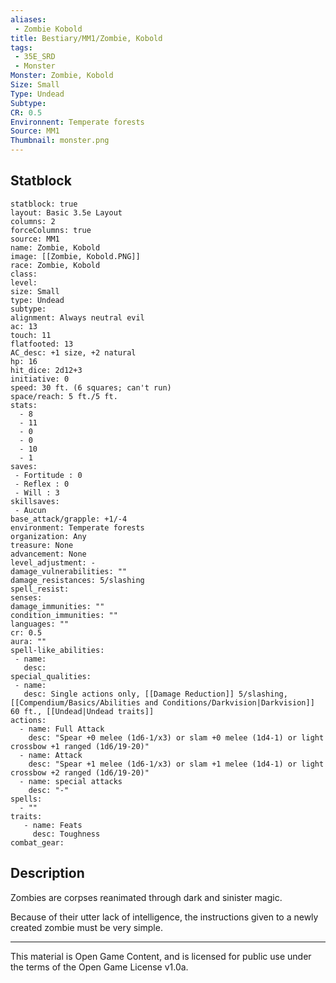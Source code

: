 ```yaml
---
aliases:
 - Zombie Kobold
title: Bestiary/MM1/Zombie, Kobold
tags: 
 - 35E_SRD
 - Monster
Monster: Zombie, Kobold
Size: Small
Type: Undead
Subtype: 
CR: 0.5
Environnent: Temperate forests
Source: MM1
Thumbnail: monster.png
---
```


## Statblock

```statblock
statblock: true
layout: Basic 3.5e Layout
columns: 2
forceColumns: true
source: MM1 
name: Zombie, Kobold
image: [[Zombie, Kobold.PNG]]
race: Zombie, Kobold
class: 
level: 
size: Small
type: Undead
subtype: 
alignment: Always neutral evil
ac: 13
touch: 11
flatfooted: 13
AC_desc: +1 size, +2 natural
hp: 16
hit_dice: 2d12+3
initiative: 0
speed: 30 ft. (6 squares; can't run)
space/reach: 5 ft./5 ft.
stats:
  - 8
  - 11
  - 0
  - 0
  - 10
  - 1
saves:
 - Fortitude : 0
 - Reflex : 0
 - Will : 3
skillsaves:
 - Aucun
base_attack/grapple: +1/-4
environment: Temperate forests
organization: Any
treasure: None
advancement: None
level_adjustment: -
damage_vulnerabilities: ""
damage_resistances: 5/slashing
spell_resist: 
senses: 
damage_immunities: ""
condition_immunities: ""
languages: ""
cr: 0.5
aura: ""
spell-like_abilities:
 - name: 
   desc: 
special_qualities:
 - name:
   desc: Single actions only, [[Damage Reduction]] 5/slashing, [[Compendium/Basics/Abilities and Conditions/Darkvision|Darkvision]] 60 ft., [[Undead|Undead traits]]
actions:
  - name: Full Attack
    desc: "Spear +0 melee (1d6-1/x3) or slam +0 melee (1d4-1) or light crossbow +1 ranged (1d6/19-20)"
  - name: Attack
    desc: "Spear +1 melee (1d6-1/x3) or slam +1 melee (1d4-1) or light crossbow +2 ranged (1d6/19-20)"
  - name: special attacks
    desc: "-"
spells:
  - ""
traits:
   - name: Feats
     desc: Toughness
combat_gear:  
```

## Description



Zombies are corpses reanimated through dark and sinister magic.

Because of their utter lack of intelligence, the instructions given to a newly created zombie must be very simple.

---

This material is Open Game Content, and is licensed for public use under the terms of the Open Game License v1.0a.

